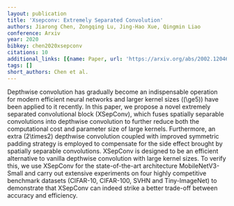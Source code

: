 ```yaml
---
layout: publication
title: 'Xsepconv: Extremely Separated Convolution'
authors: Jiarong Chen, Zongqing Lu, Jing-Hao Xue, Qingmin Liao
conference: Arxiv
year: 2020
bibkey: chen2020xsepconv
citations: 10
additional_links: [{name: Paper, url: 'https://arxiv.org/abs/2002.12046'}]
tags: []
short_authors: Chen et al.
---
```

Depthwise convolution has gradually become an indispensable operation for
modern efficient neural networks and larger kernel sizes (\(\ge5\)) have been
applied to it recently. In this paper, we propose a novel extremely separated
convolutional block (XSepConv), which fuses spatially separable convolutions
into depthwise convolution to further reduce both the computational cost and
parameter size of large kernels. Furthermore, an extra \(2\times2\) depthwise
convolution coupled with improved symmetric padding strategy is employed to
compensate for the side effect brought by spatially separable convolutions.
XSepConv is designed to be an efficient alternative to vanilla depthwise
convolution with large kernel sizes. To verify this, we use XSepConv for the
state-of-the-art architecture MobileNetV3-Small and carry out extensive
experiments on four highly competitive benchmark datasets (CIFAR-10, CIFAR-100,
SVHN and Tiny-ImageNet) to demonstrate that XSepConv can indeed strike a better
trade-off between accuracy and efficiency.